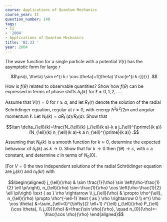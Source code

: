 ```yaml
---
course: Applications of Quantum Mechanics
course_year: II
question_number: 140
tags:
- II
- '2004'
- Applications of Quantum Mechanics
title: 'B2.23 '
year: 2004
---
```



The wave function for a single particle with a potential $V(r)$ has the asymptotic form for large $r$

$$\psi(r, \theta) \sim e^{i k r \cos \theta}+f(\theta) \frac{e^{i k r}}{r} .$$

How is $f(\theta)$ related to observable quantities? Show how $f(\theta)$ can be expressed in terms of phase shifts $\delta_{\ell}(k)$ for $\ell=0,1,2, \ldots$..

Assume that $V(r)=0$ for $r \geq a$, and let $R_{\ell}(r)$ denote the solution of the radial Schrödinger equation, regular at $r=0$, with energy $\hbar^{2} k^{2} / 2 m$ and angular momentum $\ell$. Let $N_{\ell}(k)=a R_{\ell}^{\prime}(a) / R_{\ell}(a)$. Show that

$$\tan \delta_{\ell}(k)=\frac{N_{\ell}(k) j_{\ell}(k a)-k a j_{\ell}^{\prime}(k a)}{N_{\ell}(k) n_{\ell}(k a)-k a n_{\ell}^{\prime}(k a)} .$$

Assuming that $N_{\ell}(k)$ is a smooth function for $k \approx 0$, determine the expected behaviour of $\delta_{\ell}(k)$ as $k \rightarrow 0$. Show that for $k \rightarrow 0$ then $f(\theta) \rightarrow c$, with $c$ a constant, and determine $c$ in terms of $N_{0}(0)$.

[For $V=0$ the two independent solutions of the radial Schrödinger equation are $j_{\ell}(k r)$ and $n_{\ell}(k r)$ with

$$\begin{aligned}
j_{\ell}(\rho) & \sim \frac{1}{\rho} \sin \left(\rho-\frac{1}{2} \ell \pi\right), n_{\ell}(\rho) \sim-\frac{1}{\rho} \cos \left(\rho-\frac{1}{2} \ell \pi\right) \text { as } \rho \rightarrow \\
j_{\ell}(\rho) & \propto \rho^{\ell}, n_{\ell}(\rho) \propto \rho^{-\ell-1} \text { as } \rho \rightarrow 0 \\
e^{i \rho \cos \theta} &=\sum_{\ell=0}^{\infty}(2 \ell+1) i^{\ell} j_{\ell}(\rho) P_{\ell}(\cos \theta), \\
j_{0}(\rho) &=\frac{\sin \rho}{\rho}, \quad n_{0}(\rho)=-\frac{\cos \rho}{\rho}
\end{aligned}$$